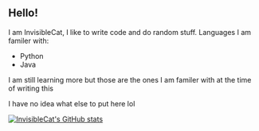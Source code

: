 ## Hello!
I am InvisibleCat, I like to write code and do random stuff.
Languages I am familer with:
  - Python
  - Java
 
 I am still learning more but those are the ones I am familer with at the time of writing this
 
 I have no idea what else to put here lol
 
 [![InvisibleCat's GitHub stats](https://github-readme-stats.vercel.app/api?username=InvisibleCatA1&show_icons=true&theme=colbalt)](https://github.com/anuraghazra/github-readme-stats)

<!---
InvisibleCatA1/InvisibleCatA1 is a ✨ special ✨ repository because its `README.md` (this file) appears on your GitHub profile.
You can click the Preview link to take a look at your changes.
--->
